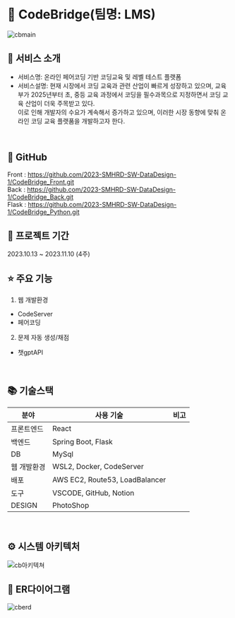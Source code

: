 # 🌉 CodeBridge(팀명: LMS)
![cbmain](https://github.com/2023-SMHRD-SW-DataDesign-1/CodeBridge_Front/assets/134501995/d64dfb26-9b5b-4def-81ff-d29dfd6549e5)



## 👀 서비스 소개
* 서비스명:  온라인 페어코딩 기반 코딩교육 및 레벨 테스트 플랫폼
* 서비스설명:
현재 시장에서 코딩 교육과 관련 산업이 빠르게 성장하고 있으며, 교육부가 2025년부터 초, 중등 교육 과정에서 코딩을 필수과목으로 지정하면서 코딩 교육 산업이 더욱 주목받고 있다. <br>
이로 인해 개발자의 수요가 계속해서 증가하고 있으며, 이러한 시장 동향에 맞춰 온라인 코딩 교육 플랫품을 개발하고자 한다.
<br>

## 📎 GitHub
Front : https://github.com/2023-SMHRD-SW-DataDesign-1/CodeBridge_Front.git <br> 
Back : https://github.com/2023-SMHRD-SW-DataDesign-1/CodeBridge_Back.git <br>
Flask : https://github.com/2023-SMHRD-SW-DataDesign-1/CodeBridge_Python.git

## 📅 프로젝트 기간
2023.10.13 ~ 2023.11.10 (4주)
<br>

## ⭐ 주요 기능
1. 웹 개발환경
- CodeServer
- 페어코딩
2. 문제 자동 생성/채점
- 챗gptAPI
<br>

## 📚 기술스택
| 분야           | 사용 기술                       | 비고 |
| -------------- | ------------------------------- | ---- |
| 프론트엔드      | React                           |
| 백엔드          | Spring Boot, Flask             |
| DB             | MySql                          |
| 웹 개발환경     | WSL2, Docker, CodeServer       |
| 배포           | AWS EC2, Route53, LoadBalancer  |
| 도구           | VSCODE, GitHub, Notion          |
| DESIGN         | PhotoShop                       |

<br>

## ⚙ 시스템 아키텍처
![cb아키텍쳐](https://github.com/2023-SMHRD-SW-DataDesign-1/CodeBridge_Front/assets/134501995/e463c1d6-c23e-483d-8d67-7f7125d93af6)
<br>

## 📌 ER다이어그램
![cberd](https://github.com/2023-SMHRD-SW-DataDesign-1/CodeBridge_Front/assets/134501995/dc38dc5e-413d-4677-bd9b-7b09a54ddaa9)
<br>


